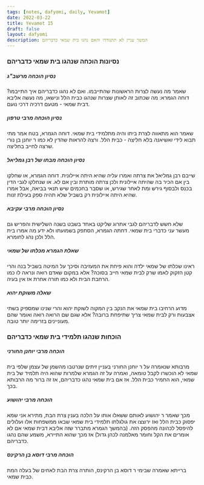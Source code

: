 ```yaml
---
tags: [notes, dafyomi, daily, Yevamot] 
date: 2022-03-22
title: Yevamot 15
draft: false
layout: dafyomi
description: המשך עניין לא תתגודדו והאם נהגו בית שמאי כדבריהם
---
```


### נסיונות הוכחה שנהגו בית שמאי כדבריהם
##### נסיון הוכחה מרשב"ג 
שאמר מה נעשה לצרות הראשונות  שהתייבמו. ואם לא נהגו כדבריהם איך התייבמו?
דוחה הגמרא: מה שכתוב זה לאותן שצרות שנהגו כבית הלל ונישאו, מה נעשה אליבא דבית שמאי - מטעם דרכיה דרכי נועם.
##### נסיון הוכחה מרבי טרפון
שאמר הוא מתאווה לצרת ביתו והיה מתלמידי בית שמאי. 
דוחה הגמרא, בטח אמר מתי תבוא לידי *ואשיאנה* בלא חליצה - כבית הלל. ורצה להראות שהדין לא כמו ר יוחנן בן נורי שרצה לחייב בחליצה.
##### נסיון הוכחה מבתו של רבן גמליאל
שייבם רבן גמליאל את צרתה ואמרו עליה שהיא היתה איילונית.
דוחה הגמרא, או שחלקו בין אם הכיר בה שהיתה איילונית ולכן צרתה מותרת ובין אם לא. או שנחלקו לגבי הדין בכנס ולבסוף גירש ומת לאחר שגירש, או שסבר בחכמים שיש תנאי בביאה, אבל אמרו שהיא היתה איילונית רק בשביל שלא תהיה ספק בעילת זנות.
##### נסיון הוכחה מרבי עקיבא
שלא חשש לדבריהם לגבי אתרוג שליקט באחד בשבט בשנה השלישית והפריש גם מעשר עני כדברי בית שמאי.
דחתה הגמרא, הסתפק בשמועתו ולא ידע מה אמרו בית הלל ולכן נהג לחומרא.

##### שאלת הגמרא מכלתו של שמאי
ראינו שכלתו של שמאי ילדה והוא פיחת את המעזיבה וסיכך על המיטה בשביל בנה והרי קטן הזקוק לאמו שרק לבית שמאי חייב בסוכה?
אלא במקום שאדם רואה ונראה לו כמו הרחבת הבית ולא כמו תורה אחרת אז אין בעיה. 
##### שאלה משוקת יהוא
מדוע הרחיבו בית שמאי את הנקב בין המקוה לשוקת יהוא והרי שנינו שמספיק בשתי אצבעות ורק לבית שמאי צריך שתיפחת ברובה?
אלא שגם שם הרואה רואה ואומר שהם מעוניינים בזרימה יותר טובה.
### הוכחות שנהגו תלמידי בית שמאי כדבריהם
##### הוכחה מרבי יוחנן החורני
מרבותא שנאמרה על ר יוחנן החורני בעניין זיתים שנרטבו מהשמן של עצמן שלפי בית שמאי לא הוכשרו לקבל טומאה, ואמרה על זה הגמרא שלמרות שהוא היה תלמיד של בית שמאי, הוא החמיר כבית הלל.
אז אם בית שמאי נהגו כדבריהם, אז זה ברור מה הרבותא בכך.
##### הוכחה מרבי יהושוע 
מכך שאמר ר יהושוע לאותם ששאלו אותו על הלכה בענין צרת הבת, מתירא אני שמא יפסוק כבית הלל ואז ירוצצו את גולגלתו תלמידי בית שמאי שבאו ממשפחות אלו ועלולים להיפסל לכהונה מהפסק הזה. (בהמשך הגמרא מתברר שזה אליבא דבית שמאי אם לא אומרים את הקל וחומר מאלמנה לכהן גדול) 
אז מכך שהוא התיירא, משמע שהם נהגו כדבריהם.
##### הוכחה מרבי דוסא בן הרקינס
ברייתא שאמרה שבימי ר דוסא בן הרקינס, הותרה צרת הבת לאחים של בעלה המת כבית שמאי.
